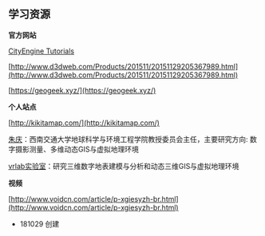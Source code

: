 ## 学习资源

**官方网站**

[CityEngine Tutorials](https://desktop.arcgis.com/en/cityengine/latest/tutorials/tutorial-1-essential-skills.htm)

[http://www.d3dweb.com/Products/201511/20151129205367989.html](http://www.d3dweb.com/Products/201511/20151129205367989.html)

[https://geogeek.xyz/](https://geogeek.xyz/)

**个人站点**

[http://kikitamap.com/](http://kikitamap.com/)

[朱庆](http://www.vrlab.org.cn/~zhuq/)：西南交通大学地球科学与环境工程学院教授委员会主任，主要研究方向: 数字摄影测量、多维动态GIS与虚拟地理环境

[vrlab实验室](http://www.vrlab.org.cn/)：研究三维数字地表建模与分析和动态三维GIS与虚拟地理环境

**视频**

[http://www.voidcn.com/article/p-xgiesyzh-br.html](http://www.voidcn.com/article/p-xgiesyzh-br.html)


* 181029 创建
